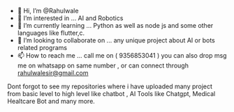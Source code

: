 - 👋 Hi, I’m @Rahulwale
- 👀 I’m interested in ... AI and Robotics
- 🌱 I’m currently learning ... Python as well as node js and some other languages like flutter,c.
- 💞️ I’m looking to collaborate on ... any unique project about AI or bots related programs
- 📫 How to reach me ... call me on ( 9356853041 ) you can also drop msg me on whatsapp on same number , or can connect through rahulwalesir@gmail.com

Dont forgot to see my repositories where i have uploaded many project from basic level to high level like chatbot , AI Tools like Chatgpt,
Medical Healtcare Bot and many more.


